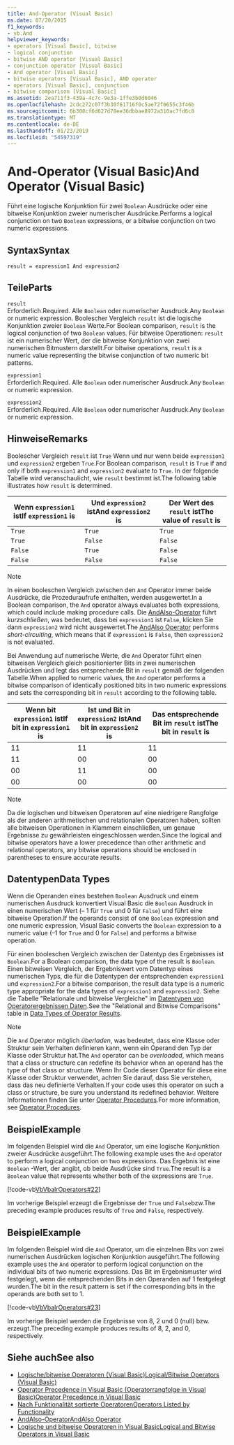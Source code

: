 ```yaml
---
title: And-Operator (Visual Basic)
ms.date: 07/20/2015
f1_keywords:
- vb.And
helpviewer_keywords:
- operators [Visual Basic], bitwise
- logical conjunction
- bitwise AND operator [Visual Basic]
- conjunction operator [Visual Basic]
- And operator [Visual Basic]
- bitwise operators [Visual Basic], AND operator
- operators [Visual Basic], conjunction
- bitwise comparison [Visual Basic]
ms.assetid: 2ea711f3-439a-4c7c-9e3a-1ffe3b0d6046
ms.openlocfilehash: 2cdc272c07f3b30f61716f0c5ae72f0655c3f46b
ms.sourcegitcommit: 6b308cf6d627d78ee36dbbae8972a310ac7fd6c8
ms.translationtype: MT
ms.contentlocale: de-DE
ms.lasthandoff: 01/23/2019
ms.locfileid: "54597319"
---
```

# <a name="and-operator-visual-basic"></a><span data-ttu-id="e8b72-102">And-Operator (Visual Basic)</span><span class="sxs-lookup"><span data-stu-id="e8b72-102">And Operator (Visual Basic)</span></span>
<span data-ttu-id="e8b72-103">Führt eine logische Konjunktion für zwei `Boolean` Ausdrücke oder eine bitweise Konjunktion zweier numerischer Ausdrücke.</span><span class="sxs-lookup"><span data-stu-id="e8b72-103">Performs a logical conjunction on two `Boolean` expressions, or a bitwise conjunction on two numeric expressions.</span></span>  
  
## <a name="syntax"></a><span data-ttu-id="e8b72-104">Syntax</span><span class="sxs-lookup"><span data-stu-id="e8b72-104">Syntax</span></span>  
  
```  
result = expression1 And expression2  
```  
  
## <a name="parts"></a><span data-ttu-id="e8b72-105">Teile</span><span class="sxs-lookup"><span data-stu-id="e8b72-105">Parts</span></span>  
 `result`  
 <span data-ttu-id="e8b72-106">Erforderlich.</span><span class="sxs-lookup"><span data-stu-id="e8b72-106">Required.</span></span> <span data-ttu-id="e8b72-107">Alle `Boolean` oder numerischer Ausdruck.</span><span class="sxs-lookup"><span data-stu-id="e8b72-107">Any `Boolean` or numeric expression.</span></span> <span data-ttu-id="e8b72-108">Boolescher Vergleich `result` ist die logische Konjunktion zweier `Boolean` Werte.</span><span class="sxs-lookup"><span data-stu-id="e8b72-108">For Boolean comparison, `result` is the logical conjunction of two `Boolean` values.</span></span> <span data-ttu-id="e8b72-109">Für bitweise Operationen: `result` ist ein numerischer Wert, der die bitweise Konjunktion von zwei numerischen Bitmustern darstellt.</span><span class="sxs-lookup"><span data-stu-id="e8b72-109">For bitwise operations, `result` is a numeric value representing the bitwise conjunction of two numeric bit patterns.</span></span>  
  
 `expression1`  
 <span data-ttu-id="e8b72-110">Erforderlich.</span><span class="sxs-lookup"><span data-stu-id="e8b72-110">Required.</span></span> <span data-ttu-id="e8b72-111">Alle `Boolean` oder numerischer Ausdruck.</span><span class="sxs-lookup"><span data-stu-id="e8b72-111">Any `Boolean` or numeric expression.</span></span>  
  
 `expression2`  
 <span data-ttu-id="e8b72-112">Erforderlich.</span><span class="sxs-lookup"><span data-stu-id="e8b72-112">Required.</span></span> <span data-ttu-id="e8b72-113">Alle `Boolean` oder numerischer Ausdruck.</span><span class="sxs-lookup"><span data-stu-id="e8b72-113">Any `Boolean` or numeric expression.</span></span>  
  
## <a name="remarks"></a><span data-ttu-id="e8b72-114">Hinweise</span><span class="sxs-lookup"><span data-stu-id="e8b72-114">Remarks</span></span>  
 <span data-ttu-id="e8b72-115">Boolescher Vergleich `result` ist `True` Wenn und nur wenn beide `expression1` und `expression2` ergeben `True`.</span><span class="sxs-lookup"><span data-stu-id="e8b72-115">For Boolean comparison, `result` is `True` if and only if both `expression1` and `expression2` evaluate to `True`.</span></span> <span data-ttu-id="e8b72-116">In der folgende Tabelle wird veranschaulicht, wie `result` bestimmt ist.</span><span class="sxs-lookup"><span data-stu-id="e8b72-116">The following table illustrates how `result` is determined.</span></span>  
  
|<span data-ttu-id="e8b72-117">Wenn `expression1` ist</span><span class="sxs-lookup"><span data-stu-id="e8b72-117">If `expression1` is</span></span>|<span data-ttu-id="e8b72-118">Und `expression2` ist</span><span class="sxs-lookup"><span data-stu-id="e8b72-118">And `expression2` is</span></span>|<span data-ttu-id="e8b72-119">Der Wert des `result` ist</span><span class="sxs-lookup"><span data-stu-id="e8b72-119">The value of `result` is</span></span>|  
|-------------------------|--------------------------|------------------------------|  
|`True`|`True`|`True`|  
|`True`|`False`|`False`|  
|`False`|`True`|`False`|  
|`False`|`False`|`False`|  
  
> [!NOTE]
>  <span data-ttu-id="e8b72-120">In einen booleschen Vergleich zwischen den `And` Operator immer beide Ausdrücke, die Prozeduraufrufe enthalten, werden ausgewertet.</span><span class="sxs-lookup"><span data-stu-id="e8b72-120">In a Boolean comparison, the `And` operator always evaluates both expressions, which could include making procedure calls.</span></span> <span data-ttu-id="e8b72-121">Die [AndAlso-Operator](../../../visual-basic/language-reference/operators/andalso-operator.md) führt *kurzschließen*, was bedeutet, dass bei `expression1` ist `False`, klicken Sie dann `expression2` wird nicht ausgewertet.</span><span class="sxs-lookup"><span data-stu-id="e8b72-121">The [AndAlso Operator](../../../visual-basic/language-reference/operators/andalso-operator.md) performs *short-circuiting*, which means that if `expression1` is `False`, then `expression2` is not evaluated.</span></span>  
  
 <span data-ttu-id="e8b72-122">Bei Anwendung auf numerische Werte, die `And` Operator führt einen bitweisen Vergleich gleich positionierter Bits in zwei numerischen Ausdrücken und legt das entsprechende Bit in `result` gemäß der folgenden Tabelle.</span><span class="sxs-lookup"><span data-stu-id="e8b72-122">When applied to numeric values, the `And` operator performs a bitwise comparison of identically positioned bits in two numeric expressions and sets the corresponding bit in `result` according to the following table.</span></span>  
  
|<span data-ttu-id="e8b72-123">Wenn bit `expression1` ist</span><span class="sxs-lookup"><span data-stu-id="e8b72-123">If bit in `expression1` is</span></span>|<span data-ttu-id="e8b72-124">Ist und Bit in `expression2` ist</span><span class="sxs-lookup"><span data-stu-id="e8b72-124">And bit in `expression2` is</span></span>|<span data-ttu-id="e8b72-125">Das entsprechende Bit im `result` ist</span><span class="sxs-lookup"><span data-stu-id="e8b72-125">The bit in `result` is</span></span>|  
|--------------------------------|---------------------------------|----------------------------|  
|<span data-ttu-id="e8b72-126">1</span><span class="sxs-lookup"><span data-stu-id="e8b72-126">1</span></span>|<span data-ttu-id="e8b72-127">1</span><span class="sxs-lookup"><span data-stu-id="e8b72-127">1</span></span>|<span data-ttu-id="e8b72-128">1</span><span class="sxs-lookup"><span data-stu-id="e8b72-128">1</span></span>|  
|<span data-ttu-id="e8b72-129">1</span><span class="sxs-lookup"><span data-stu-id="e8b72-129">1</span></span>|<span data-ttu-id="e8b72-130">0</span><span class="sxs-lookup"><span data-stu-id="e8b72-130">0</span></span>|<span data-ttu-id="e8b72-131">0</span><span class="sxs-lookup"><span data-stu-id="e8b72-131">0</span></span>|  
|<span data-ttu-id="e8b72-132">0</span><span class="sxs-lookup"><span data-stu-id="e8b72-132">0</span></span>|<span data-ttu-id="e8b72-133">1</span><span class="sxs-lookup"><span data-stu-id="e8b72-133">1</span></span>|<span data-ttu-id="e8b72-134">0</span><span class="sxs-lookup"><span data-stu-id="e8b72-134">0</span></span>|  
|<span data-ttu-id="e8b72-135">0</span><span class="sxs-lookup"><span data-stu-id="e8b72-135">0</span></span>|<span data-ttu-id="e8b72-136">0</span><span class="sxs-lookup"><span data-stu-id="e8b72-136">0</span></span>|<span data-ttu-id="e8b72-137">0</span><span class="sxs-lookup"><span data-stu-id="e8b72-137">0</span></span>|  
  
> [!NOTE]
>  <span data-ttu-id="e8b72-138">Da die logischen und bitweisen Operatoren auf eine niedrigere Rangfolge als der anderen arithmetischen und relationalen Operatoren haben, sollten alle bitweisen Operationen in Klammern einschließen, um genaue Ergebnisse zu gewährleisten eingeschlossen werden.</span><span class="sxs-lookup"><span data-stu-id="e8b72-138">Since the logical and bitwise operators have a lower precedence than other arithmetic and relational operators, any bitwise operations should be enclosed in parentheses to ensure accurate results.</span></span>  
  
## <a name="data-types"></a><span data-ttu-id="e8b72-139">Datentypen</span><span class="sxs-lookup"><span data-stu-id="e8b72-139">Data Types</span></span>  
 <span data-ttu-id="e8b72-140">Wenn die Operanden eines bestehen `Boolean` Ausdruck und einem numerischen Ausdruck konvertiert Visual Basic die `Boolean` Ausdruck in einen numerischen Wert (– 1 für `True` und 0 für `False`) und führt eine bitweise Operation.</span><span class="sxs-lookup"><span data-stu-id="e8b72-140">If the operands consist of one `Boolean` expression and one numeric expression, Visual Basic converts the `Boolean` expression to a numeric value (–1 for `True` and 0 for `False`) and performs a bitwise operation.</span></span>  
  
 <span data-ttu-id="e8b72-141">Für einen booleschen Vergleich zwischen der Datentyp des Ergebnisses ist `Boolean`.</span><span class="sxs-lookup"><span data-stu-id="e8b72-141">For a Boolean comparison, the data type of the result is `Boolean`.</span></span> <span data-ttu-id="e8b72-142">Einen bitweisen Vergleich, der Ergebniswert vom Datentyp eines numerischen Typs, die für die Datentypen der entsprechenden `expression1` und `expression2`.</span><span class="sxs-lookup"><span data-stu-id="e8b72-142">For a bitwise comparison, the result data type is a numeric type appropriate for the data types of `expression1` and `expression2`.</span></span> <span data-ttu-id="e8b72-143">Siehe die Tabelle "Relationale und bitweise Vergleiche" im [Datentypen von Operatorergebnissen Daten](../../../visual-basic/language-reference/operators/data-types-of-operator-results.md).</span><span class="sxs-lookup"><span data-stu-id="e8b72-143">See the "Relational and Bitwise Comparisons" table in [Data Types of Operator Results](../../../visual-basic/language-reference/operators/data-types-of-operator-results.md).</span></span>  
  
> [!NOTE]
>  <span data-ttu-id="e8b72-144">Die `And` Operator möglich *überladen*, was bedeutet, dass eine Klasse oder Struktur sein Verhalten definieren kann, wenn ein Operand den Typ der Klasse oder Struktur hat.</span><span class="sxs-lookup"><span data-stu-id="e8b72-144">The `And` operator can be *overloaded*, which means that a class or structure can redefine its behavior when an operand has the type of that class or structure.</span></span> <span data-ttu-id="e8b72-145">Wenn Ihr Code dieser Operator für diese eine Klasse oder Struktur verwendet, achten Sie darauf, dass Sie verstehen, dass das neu definierte Verhalten.</span><span class="sxs-lookup"><span data-stu-id="e8b72-145">If your code uses this operator on such a class or structure, be sure you understand its redefined behavior.</span></span> <span data-ttu-id="e8b72-146">Weitere Informationen finden Sie unter [Operator Procedures](../../../visual-basic/programming-guide/language-features/procedures/operator-procedures.md).</span><span class="sxs-lookup"><span data-stu-id="e8b72-146">For more information, see [Operator Procedures](../../../visual-basic/programming-guide/language-features/procedures/operator-procedures.md).</span></span>  
  
## <a name="example"></a><span data-ttu-id="e8b72-147">Beispiel</span><span class="sxs-lookup"><span data-stu-id="e8b72-147">Example</span></span>  
 <span data-ttu-id="e8b72-148">Im folgenden Beispiel wird die `And` Operator, um eine logische Konjunktion zweier Ausdrücke ausgeführt.</span><span class="sxs-lookup"><span data-stu-id="e8b72-148">The following example uses the `And` operator to perform a logical conjunction on two expressions.</span></span> <span data-ttu-id="e8b72-149">Das Ergebnis ist eine `Boolean` -Wert, der angibt, ob beide Ausdrücke sind `True`.</span><span class="sxs-lookup"><span data-stu-id="e8b72-149">The result is a `Boolean` value that represents whether both of the expressions are `True`.</span></span>  
  
 [!code-vb[VbVbalrOperators#22](../../../visual-basic/language-reference/operators/codesnippet/VisualBasic/and-operator_1.vb)]  
  
 <span data-ttu-id="e8b72-150">Im vorherige Beispiel erzeugt die Ergebnisse der `True` und `False`bzw.</span><span class="sxs-lookup"><span data-stu-id="e8b72-150">The preceding example produces results of `True` and `False`, respectively.</span></span>  
  
## <a name="example"></a><span data-ttu-id="e8b72-151">Beispiel</span><span class="sxs-lookup"><span data-stu-id="e8b72-151">Example</span></span>  
 <span data-ttu-id="e8b72-152">Im folgenden Beispiel wird die `And` Operator, um die einzelnen Bits von zwei numerischen Ausdrücken logischen Konjunktion ausgeführt.</span><span class="sxs-lookup"><span data-stu-id="e8b72-152">The following example uses the `And` operator to perform logical conjunction on the individual bits of two numeric expressions.</span></span> <span data-ttu-id="e8b72-153">Das Bit im Ergebnismuster wird festgelegt, wenn die entsprechenden Bits in den Operanden auf 1 festgelegt wurden.</span><span class="sxs-lookup"><span data-stu-id="e8b72-153">The bit in the result pattern is set if the corresponding bits in the operands are both set to 1.</span></span>  
  
 [!code-vb[VbVbalrOperators#23](../../../visual-basic/language-reference/operators/codesnippet/VisualBasic/and-operator_2.vb)]  
  
 <span data-ttu-id="e8b72-154">Im vorherige Beispiel werden die Ergebnisse von 8, 2 und 0 (null) bzw. erzeugt.</span><span class="sxs-lookup"><span data-stu-id="e8b72-154">The preceding example produces results of 8, 2, and 0, respectively.</span></span>  
  
## <a name="see-also"></a><span data-ttu-id="e8b72-155">Siehe auch</span><span class="sxs-lookup"><span data-stu-id="e8b72-155">See also</span></span>
- [<span data-ttu-id="e8b72-156">Logische/bitweise Operatoren (Visual Basic)</span><span class="sxs-lookup"><span data-stu-id="e8b72-156">Logical/Bitwise Operators (Visual Basic)</span></span>](../../../visual-basic/language-reference/operators/logical-bitwise-operators.md)
- [<span data-ttu-id="e8b72-157">Operator Precedence in Visual Basic (Operatorrangfolge in Visual Basic)</span><span class="sxs-lookup"><span data-stu-id="e8b72-157">Operator Precedence in Visual Basic</span></span>](../../../visual-basic/language-reference/operators/operator-precedence.md)
- [<span data-ttu-id="e8b72-158">Nach Funktionalität sortierte Operatoren</span><span class="sxs-lookup"><span data-stu-id="e8b72-158">Operators Listed by Functionality</span></span>](../../../visual-basic/language-reference/operators/operators-listed-by-functionality.md)
- [<span data-ttu-id="e8b72-159">AndAlso-Operator</span><span class="sxs-lookup"><span data-stu-id="e8b72-159">AndAlso Operator</span></span>](../../../visual-basic/language-reference/operators/andalso-operator.md)
- [<span data-ttu-id="e8b72-160">Logische und bitweise Operatoren in Visual Basic</span><span class="sxs-lookup"><span data-stu-id="e8b72-160">Logical and Bitwise Operators in Visual Basic</span></span>](../../../visual-basic/programming-guide/language-features/operators-and-expressions/logical-and-bitwise-operators.md)
